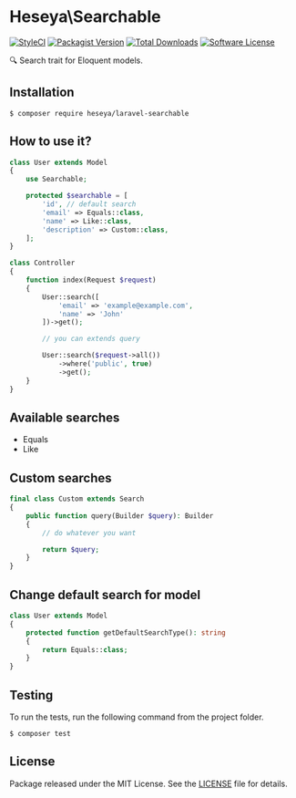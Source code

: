 # Heseya\Searchable


[![StyleCI](https://github.styleci.io/repos/286227561/shield?branch=master)](https://github.styleci.io/repos/286227561)
[![Packagist Version](https://img.shields.io/packagist/v/heseya/laravel-searchable.svg?style=flat-square)](https://packagist.org/packages/heseya/laravel-searchable)
[![Total Downloads](https://img.shields.io/packagist/dt/heseya/laravel-searchable.svg?style=flat-square)](https://packagist.org/packages/heseya/laravel-searchable)
[![Software License](https://img.shields.io/badge/license-MIT-brightgreen.svg?style=flat-square)](LICENSE)

🔍 Search trait for Eloquent models.

## Installation
```
$ composer require heseya/laravel-searchable
```

## How to use it?
```php
class User extends Model
{
    use Searchable;

    protected $searchable = [
        'id', // default search
        'email' => Equals::class,
        'name' => Like::class,
        'description' => Custom::class,
    ];
}
```

```php
class Controller
{
    function index(Request $request)
    {
        User::search([
            'email' => 'example@example.com',
            'name' => 'John'
        ])->get();

        // you can extends query

        User::search($request->all())
            ->where('public', true)
            ->get();
    }
}
```

## Available searches
- Equals
- Like

## Custom searches
```php
final class Custom extends Search
{
    public function query(Builder $query): Builder
    {
        // do whatever you want

        return $query;
    }
}

```

## Change default search for model
```php
class User extends Model
{
    protected function getDefaultSearchType(): string
    {
        return Equals::class;
    }
}
```

## Testing
To run the tests, run the following command from the project folder.

```
$ composer test
```

## License
Package released under the MIT License.
See the [LICENSE](https://github.com/heseya/laravel-searchable/blob/master/LICENSE) file for details.
